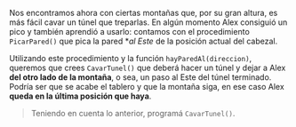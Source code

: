 Nos encontramos ahora con ciertas montañas que, por su gran altura, es más fácil cavar un túnel que treparlas. En algún momento Alex consiguió un pico y también aprendió a usarlo: contamos con el procedimiento `PicarPared()` que pica la pared **al Este* de la posición actual del cabezal.

Utilizando este procedimiento y la función `hayParedAl(direccion)`, queremos que crees `CavarTunel()` que deberá hacer un túnel y dejar a Alex **del otro lado de la montaña**, o sea, un paso al Este del túnel terminado. Podría ser que se acabe el tablero y que la montaña siga, en ese caso Alex **queda en la última posición que haya**.

> Teniendo en cuenta lo anterior, programá `CavarTunel()`.